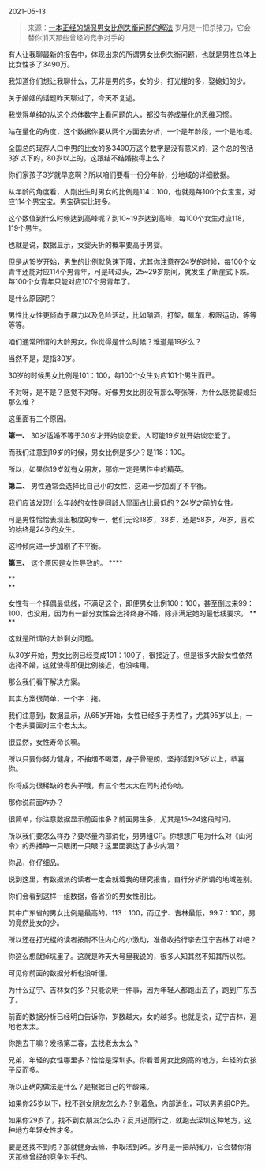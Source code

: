 2021-05-13

> 来源：[一本正经的胡侃男女比例失衡问题的解法](http://mp.weixin.qq.com/s?__biz=MzU3NDc5Nzc0NQ==&mid=2247502982&idx=1&sn=ca033cc04b2b38681c2ad53325c19671&chksm=fd2e6e58ca59e74e18d051be291f958d337d5491280d6f90af41d0142f6a005746a55d1f2947&scene=27#wechat_redirect)
> 岁月是一把杀猪刀，它会替你消灭那些​曾经的竞争对手的

有人让我聊最新的报告中，体现出来的所谓男女比例失衡问题，也就是男性总体上比女性多了3490万。  

  

我知道你们想让我聊什么，无非是男的多，女的少，打光棍的多，娶媳妇的少。  

  

关于婚姻的话题昨天聊过了，今天不复述。  

  

我觉得单纯的从这个总体数字上看问题的人，都没有养成量化的思维习惯。

  

站在量化的角度，这个数据你要从两个方面去分析，一个是年龄段，一个是地域。  

  

全国总的现存人口中男的比女的多3490万这个数字是没有意义的，这个总的包括3岁以下的，80岁以上的，这跟结不结婚挨得上么？  

  

你们家孩子3岁就早恋啊？所以咱们要看一份分年龄，分地域的详细数据。

  

从年龄的角度看，人刚出生时男女的比例是114：100，也就是每100个女宝宝，对应114个男宝宝。男宝确实比较多。

  

这个数值到什么时候达到高峰呢？到10~19岁达到高峰，每100个女生对应118，119个男生。  

  

也就是说，数据显示，女婴夭折的概率要高于男婴。  

  

但是从19岁开始，男生的比例就急速下降，尤其你注意在24岁的时候，每100个女青年还能对应114个男青年，可是转过头，25~29岁期间，就发生了断崖式下跌。每100个女青年只能对应107个男青年了。  

  

是什么原因呢？  

  

男性比女性更倾向于暴力以及危险活动，比如酗酒，打架，飙车，极限运动，等等等等。  

  

咱们通常所谓的大龄男女，你觉得是什么时候？难道是19岁么？

  

当然不是，是指30岁。

  

30岁的时候男女比例是101：100，每100个女生对应101个男生而已。  

  

不对呀，是不是？感觉不对呀。好像男女比例没有那么夸张呀，为什么感觉娶媳妇那么难？  

  

这里面有三个原因。  

  

 **第一、** 30岁适婚不等于30岁才开始谈恋爱。人可能19岁就开始谈恋爱了。

  

而我们注意到19岁的时候，男女比例是多少？是118：100。

  

所以，如果你19岁就有女朋友，那你一定是男性中的精英。

  

 **第二、** 男性通常会选择比自己小的女性，这进一步加剧了不平衡。

  

我们应该发现什么年龄的女性是同龄人里面占比最低的？24岁之前的女性。  

  

可是男性恰恰表现出极度的专一，他们无论18岁，38岁，还是58岁，78岁，喜欢的始终是24岁的女生。

  

这种倾向进一步加剧了不平衡。  

  

 **第三、** 这个原因是女性导致的。 ****

 **  
**

女性有一个择偶最低线，不满足这个，即便男女比例100：100，甚至倒过来99：100，也没用，因为有一部分女性会选择终身不婚，除非满足她的最低线要求。 **  
**

  

这就是所谓的大龄剩女问题。  

  

从30岁开始，男女比例已经变成101：100了，很接近了。但是很多大龄女性依然选择不婚，这就使得即便比例接近，也没啥用。  

  

那么我们看下解决方案。  

  

其实方案很简单，一个字：拖。

  

我们注意到，数据显示，从65岁开始，女性已经多于男性了，尤其95岁以上，一个老头要面对三个老太太。  

  

很显然，女性寿命长嘛。  

  

所以只要你努力健身，不抽烟不喝酒，身子骨硬朗，坚持活到95岁以上，恭喜你。

  

你将成为很稀缺的老头子哦，有三个老太太在同时抢你呦。

  

那你说前面咋办？  

  

很简单，你注意数据显示前面谁多？前面男生多，尤其是15~24这段时间。

  

所以我们要怎么样办？要尽量内部消化，男男组CP。你想想广电为什么对《山河令》的热播睁一只眼闭一只眼？这里面表达了多少内涵？

  

你品，你仔细品。

  

说到这里，有数据派的读者一定会就着我的研究报告，自行分析所谓的地域差别。  

  

你们会看到这样一组数据，各省份的男女性别比。  

  

其中广东省的男女比例是最高的，113：100，而辽宁、吉林最低，99.7：100，男的竟然比女的少。

  

所以还在打光棍的读者按耐不住内心的小激动，准备收拾行李去辽宁吉林了对吧？  

  

你这么想就掉坑里了。这就是昨天大号里我说的，很多人知其然不知其所以然。  

  

可见你前面的数据分析也没听懂。  

  

为什么辽宁、吉林女的多？只能说明一件事，因为年轻人都跑出去了，跑到广东去了。  

  

前面的数据分析已经明白告诉你，岁数越大，女的越多。也就是说，辽宁吉林，遍地老太太。  

  

你跑去干嘛？发扬第二春，去找老太太么？  

  

兄弟，年轻的女性哪里多？恰恰是深圳多。你看着男女比例高的地方，年轻的女孩子反而多。  

  

所以正确的做法是什么？是根据自己的年龄来。  

  

如果你25岁以下，找不到女朋友怎么办？别着急，内部消化，可以男男组CP先。

  

如果你29岁了，找不到女朋友怎么办？反其道而行之，就跑去深圳这种地方，这种地方年轻女性才多。  

  

要是还找不到呢？那就健身去嘛，争取活到95。岁月是一把杀猪刀，它会替你消灭那些曾经的竞争对手的。

